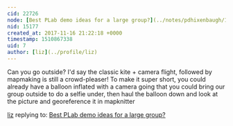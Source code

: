 ```yaml
---
cid: 22726
node: [Best PLab demo ideas for a large group?](../notes/pdhixenbaugh/11-13-2017/best-plab-demo-ideas-for-a-large-group)
nid: 15177
created_at: 2017-11-16 21:22:18 +0000
timestamp: 1510867338
uid: 7
author: [liz](../profile/liz)
---
```


Can you go outside? I'd say the classic kite + camera flight, followed by mapmaking is still a crowd-pleaser! To make it super short, you could already have a balloon inflated with a camera going that you could bring our group outside to do a selfie under, then haul the balloon down and look at the picture and georeference it in mapknitter

[liz](../profile/liz) replying to: [Best PLab demo ideas for a large group?](../notes/pdhixenbaugh/11-13-2017/best-plab-demo-ideas-for-a-large-group)

